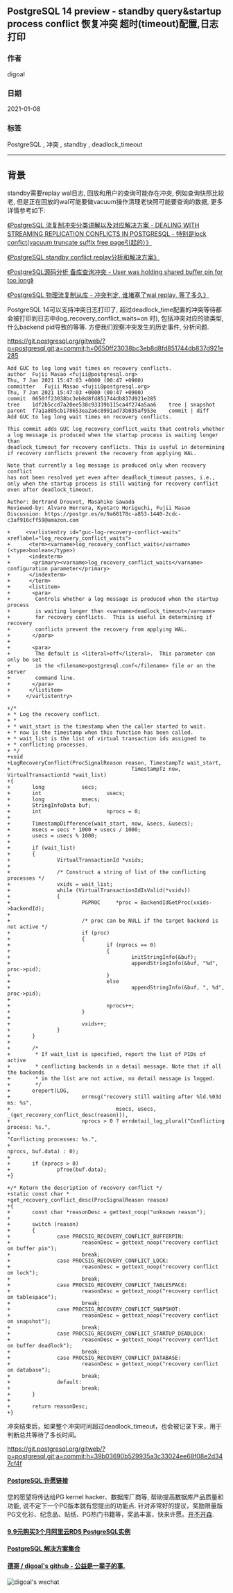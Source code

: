 ## PostgreSQL 14 preview - standby query&startup process conflict 恢复冲突 超时(timeout)配置,日志打印  
    
### 作者    
digoal    
    
### 日期    
2021-01-08     
    
### 标签    
PostgreSQL , 冲突 , standby , deadlock_timeout     
    
----    
    
## 背景    
standby需要replay wal日志, 回放和用户的查询可能存在冲突, 例如查询快照比较老, 但是正在回放的wal可能要做vacuum操作清理老快照可能要查询的数据, 更多详情参考如下:  
  
[《PostgreSQL 流复制冲突分类讲解以及对应解决方案 - DEALING WITH STREAMING REPLICATION CONFLICTS IN POSTGRESQL  - 特别是lock confict(vacuum truncate suffix free page引起的）》](../202011/20201117_02.md)    
  
[《PostgreSQL standby conflict replay分析和解决方案》](../202005/20200518_01.md)    
  
[《PostgreSQL源码分析 备库查询冲突 - User was holding shared buffer pin for too long》](../201608/20160815_03.md)    
  
[《PostgreSQL 物理流复制从库 - 冲突判定, 谁堵塞了wal replay, 等了多久》](../202003/20200310_01.md)    
  
PostgreSQL 14可以支持冲突日志打印了, 超过deadlock_time配置的冲突等待都会被打印到日志中(log_recovery_conflict_waits=on 时), 包括冲突对应的锁类型, 什么backend pid导致的等等.  方便我们观察冲突发生的历史事件, 分析问题.    
  
https://git.postgresql.org/gitweb/?p=postgresql.git;a=commit;h=0650ff23038bc3eb8d8fd851744db837d921e285  
  
```  
Add GUC to log long wait times on recovery conflicts.  
author	Fujii Masao <fujii@postgresql.org>	  
Thu, 7 Jan 2021 15:47:03 +0000 (00:47 +0900)  
committer	Fujii Masao <fujii@postgresql.org>	  
Thu, 7 Jan 2021 15:47:03 +0000 (00:47 +0900)  
commit	0650ff23038bc3eb8d8fd851744db837d921e285  
tree	1df2b5ccd7a20ee538c93339b115ca4f274a5aa6	tree | snapshot  
parent	f7a1a805cb178653ea2a6c8991ad73b035af953e	commit | diff  
Add GUC to log long wait times on recovery conflicts.  
  
This commit adds GUC log_recovery_conflict_waits that controls whether  
a log message is produced when the startup process is waiting longer than  
deadlock_timeout for recovery conflicts. This is useful in determining  
if recovery conflicts prevent the recovery from applying WAL.  
  
Note that currently a log message is produced only when recovery conflict  
has not been resolved yet even after deadlock_timeout passes, i.e.,  
only when the startup process is still waiting for recovery conflict  
even after deadlock_timeout.  
  
Author: Bertrand Drouvot, Masahiko Sawada  
Reviewed-by: Alvaro Herrera, Kyotaro Horiguchi, Fujii Masao  
Discussion: https://postgr.es/m/9a60178c-a853-1440-2cdc-c3af916cff59@amazon.com  
```  
  
```  
+     <varlistentry id="guc-log-recovery-conflict-waits" xreflabel="log_recovery_conflict_waits">  
+      <term><varname>log_recovery_conflict_waits</varname> (<type>boolean</type>)  
+      <indexterm>  
+       <primary><varname>log_recovery_conflict_waits</varname> configuration parameter</primary>  
+      </indexterm>  
+      </term>  
+      <listitem>  
+       <para>  
+        Controls whether a log message is produced when the startup process  
+        is waiting longer than <varname>deadlock_timeout</varname>  
+        for recovery conflicts.  This is useful in determining if recovery  
+        conflicts prevent the recovery from applying WAL.  
+       </para>  
+  
+       <para>  
+        The default is <literal>off</literal>.  This parameter can only be set  
+        in the <filename>postgresql.conf</filename> file or on the server  
+        command line.  
+       </para>  
+      </listitem>  
+     </varlistentry>  
```  
  
  
```  
+/*  
+ * Log the recovery conflict.  
+ *  
+ * wait_start is the timestamp when the caller started to wait.  
+ * now is the timestamp when this function has been called.  
+ * wait_list is the list of virtual transaction ids assigned to  
+ * conflicting processes.  
+ */  
+void  
+LogRecoveryConflict(ProcSignalReason reason, TimestampTz wait_start,  
+                                       TimestampTz now, VirtualTransactionId *wait_list)  
+{  
+       long            secs;  
+       int                     usecs;  
+       long            msecs;  
+       StringInfoData buf;  
+       int                     nprocs = 0;  
+  
+       TimestampDifference(wait_start, now, &secs, &usecs);  
+       msecs = secs * 1000 + usecs / 1000;  
+       usecs = usecs % 1000;  
+  
+       if (wait_list)  
+       {  
+               VirtualTransactionId *vxids;  
+  
+               /* Construct a string of list of the conflicting processes */  
+               vxids = wait_list;  
+               while (VirtualTransactionIdIsValid(*vxids))  
+               {  
+                       PGPROC     *proc = BackendIdGetProc(vxids->backendId);  
+  
+                       /* proc can be NULL if the target backend is not active */  
+                       if (proc)  
+                       {  
+                               if (nprocs == 0)  
+                               {  
+                                       initStringInfo(&buf);  
+                                       appendStringInfo(&buf, "%d", proc->pid);  
+                               }  
+                               else  
+                                       appendStringInfo(&buf, ", %d", proc->pid);  
+  
+                               nprocs++;  
+                       }  
+  
+                       vxids++;  
+               }  
+       }  
+  
+       /*  
+        * If wait_list is specified, report the list of PIDs of active  
+        * conflicting backends in a detail message. Note that if all the backends  
+        * in the list are not active, no detail message is logged.  
+        */  
+       ereport(LOG,  
+                       errmsg("recovery still waiting after %ld.%03d ms: %s",  
+                                  msecs, usecs, _(get_recovery_conflict_desc(reason))),  
+                       nprocs > 0 ? errdetail_log_plural("Conflicting process: %s.",  
+                                                                                         "Conflicting processes: %s.",  
+                                                                                         nprocs, buf.data) : 0);  
+  
+       if (nprocs > 0)  
+               pfree(buf.data);  
+}  
```  
  
  
```  
+/* Return the description of recovery conflict */  
+static const char *  
+get_recovery_conflict_desc(ProcSignalReason reason)  
+{  
+       const char *reasonDesc = gettext_noop("unknown reason");  
+  
+       switch (reason)  
+       {  
+               case PROCSIG_RECOVERY_CONFLICT_BUFFERPIN:  
+                       reasonDesc = gettext_noop("recovery conflict on buffer pin");  
+                       break;  
+               case PROCSIG_RECOVERY_CONFLICT_LOCK:  
+                       reasonDesc = gettext_noop("recovery conflict on lock");  
+                       break;  
+               case PROCSIG_RECOVERY_CONFLICT_TABLESPACE:  
+                       reasonDesc = gettext_noop("recovery conflict on tablespace");  
+                       break;  
+               case PROCSIG_RECOVERY_CONFLICT_SNAPSHOT:  
+                       reasonDesc = gettext_noop("recovery conflict on snapshot");  
+                       break;  
+               case PROCSIG_RECOVERY_CONFLICT_STARTUP_DEADLOCK:  
+                       reasonDesc = gettext_noop("recovery conflict on buffer deadlock");  
+                       break;  
+               case PROCSIG_RECOVERY_CONFLICT_DATABASE:  
+                       reasonDesc = gettext_noop("recovery conflict on database");  
+                       break;  
+               default:  
+                       break;  
+       }  
+  
+       return reasonDesc;  
+}  
```  
  
冲突结束后，如果整个冲突时间超过deadlock_timeout，也会被记录下来，用于判断总共等待了多长时间。   
  
https://git.postgresql.org/gitweb/?p=postgresql.git;a=commit;h=39b03690b529935a3c33024ee68f08e2d347cf4f   
  
  
#### [PostgreSQL 许愿链接](https://github.com/digoal/blog/issues/76 "269ac3d1c492e938c0191101c7238216")
您的愿望将传达给PG kernel hacker、数据库厂商等, 帮助提高数据库产品质量和功能, 说不定下一个PG版本就有您提出的功能点. 针对非常好的提议，奖励限量版PG文化衫、纪念品、贴纸、PG热门书籍等，奖品丰富，快来许愿。[开不开森](https://github.com/digoal/blog/issues/76 "269ac3d1c492e938c0191101c7238216").  
  
  
#### [9.9元购买3个月阿里云RDS PostgreSQL实例](https://www.aliyun.com/database/postgresqlactivity "57258f76c37864c6e6d23383d05714ea")
  
  
#### [PostgreSQL 解决方案集合](https://yq.aliyun.com/topic/118 "40cff096e9ed7122c512b35d8561d9c8")
  
  
#### [德哥 / digoal's github - 公益是一辈子的事.](https://github.com/digoal/blog/blob/master/README.md "22709685feb7cab07d30f30387f0a9ae")
  
  
![digoal's wechat](../pic/digoal_weixin.jpg "f7ad92eeba24523fd47a6e1a0e691b59")
  
